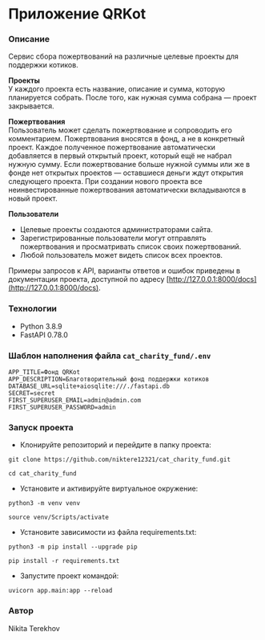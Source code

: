 # Приложение QRKot

### Описание
Сервис сбора пожертвований на различные целевые проекты для поддержки котиков.

**Проекты**  
У каждого проекта есть название, описание и сумма, которую планируется собрать. После того, как нужная сумма собрана — проект закрывается.

**Пожертвования**  
Пользователь может сделать пожертвование и сопроводить его комментарием. Пожертвования вносятся в фонд, а не в конкретный проект. Каждое полученное пожертвование автоматически добавляется в первый открытый проект, который ещё не набрал нужную сумму. Если пожертвование больше нужной суммы или же в фонде нет открытых проектов — оставшиеся деньги ждут открытия следующего проекта. При создании нового проекта все неинвестированные пожертвования автоматически вкладываются в новый проект.

**Пользователи**  
- Целевые проекты создаются администраторами сайта.
- Зарегистрированные пользователи могут отправлять пожертвования и просматривать список своих пожертвований.
- Любой пользователь может видеть список всех проектов.

Примеры запросов к API, варианты ответов и ошибок приведены в документации проекта, доступной по адресу [http://127.0.0.1:8000/docs](http://127.0.0.1:8000/docs).

### Технологии
- Python 3.8.9
- FastAPI 0.78.0

### Шаблон наполнения файла `cat_charity_fund/.env`
```
APP_TITLE=Фонд QRKot
APP_DESCRIPTION=Благотворительный фонд поддержки котиков
DATABASE_URL=sqlite+aiosqlite:///./fastapi.db
SECRET=secret
FIRST_SUPERUSER_EMAIL=admin@admin.com
FIRST_SUPERUSER_PASSWORD=admin
```

### Запуск проекта
- Клонируйте репозиторий и перейдите в папку проекта:
```
git clone https://github.com/niktere12321/cat_charity_fund.git
```
```
cd cat_charity_fund
```
- Установите и активируйте виртуальное окружение:
```
python3 -m venv venv
```
```
source venv/Scripts/activate
```
- Установите зависимости из файла requirements.txt:
```
python3 -m pip install --upgrade pip
```
```
pip install -r requirements.txt
```
- Запустите проект командой:
```
uvicorn app.main:app --reload
```

### Автор
Nikita Terekhov